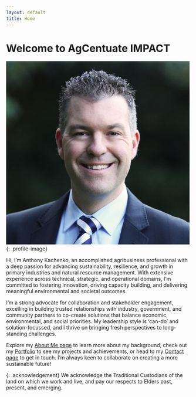 ```yaml
---
layout: default
title: Home
---
```


# Welcome to AgCentuate IMPACT

![Anthony Kachenko Portrait](/assets/images/portrait.png "Anthony Kachenko Portrait"){: .profile-image}

Hi, I’m Anthony Kachenko, an accomplished agribusiness professional with a deep passion for advancing sustainability, resilience, and growth in primary industries and natural resource management. With extensive experience across technical, strategic, and operational domains, I’m committed to fostering innovation, driving capacity building, and delivering meaningful environmental and societal outcomes.

I’m a strong advocate for collaboration and stakeholder engagement, excelling in building trusted relationships with industry, government, and community partners to co-create solutions that balance economic, environmental, and social priorities. My leadership style is ‘can-do’ and solution-focussed, and I thrive on bringing fresh perspectives to long-standing challenges.

Explore my [About Me page](/about/) to learn more about my background, check out my [Portfolio](/portfolio/) to see my projects and achievements, or head to my [Contact page](/contact/) to get in touch. I’m always keen to collaborate on creating a more sustainable future!

{: .acknowledgement}
We acknowledge the Traditional Custodians of the land on which we work and live, and pay our respects to Elders past, present, and emerging.